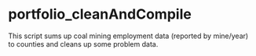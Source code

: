 # portfolio_cleanAndCompile
This script sums up coal mining employment data (reported by mine/year) to counties and cleans up some problem data. 
